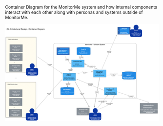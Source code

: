 Container Diagram for the MonitorMe system and how internal components interact with each other along with personas and systems outside of MonitorMe.

![ComponentDiagram](../images/X-Ham_ArchKata_Architecture_Diagram_Container.png)